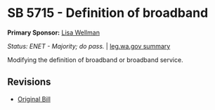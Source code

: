 # SB 5715 - Definition of broadband
**Primary Sponsor:** [Lisa Wellman](/person/leg/lisa.wellman.md)

*Status: ENET - Majority; do pass.* | [leg.wa.gov summary](https://app.leg.wa.gov/billsummary?BillNumber=5715&Year=2021)

Modifying the definition of broadband or broadband service.

## Revisions
* [Original Bill](1/)